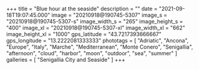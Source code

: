 +++
title = "Blue hour at the seaside"
description = ""
date = "2021-09-18T19:07:45.000"
image = "20210918@190745-5307"
image_s = "20210918@190745-5307-s"
image_width_s = "265"
image_height_s = "400"
image_xl = "20210918@190745-5307-xl"
image_width_xl = "662"
image_height_xl = "1000"
gps_latitude = "43.7217393666667"
gps_longitude = "13.2222081333333"
phototags = [ "Adriatic", "Ancona", "Europe", "Italy", "Marche", "Mediterranean", "Monte Conero", "Senigallia", "afternoon", "cloud", "harbor", "moon", "outdoor", "sea", "summer" ]
galleries = [ "Senigallia City and Seaside" ]
+++
